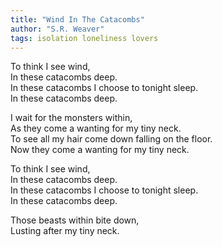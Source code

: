 ```yaml
---
title: "Wind In The Catacombs"
author: "S.R. Weaver"
tags: isolation loneliness lovers
---
```

To think I see wind,<br />
In these catacombs deep.<br />
In these catacombs I choose to tonight sleep.<br />
In these catacombs deep.

I wait for the monsters within,<br />
As they come a wanting for my tiny neck.<br />
To see all my hair come down falling on the floor.<br />
Now they come a wanting for my tiny neck.

To think I see wind,<br />
In these catacombs deep.<br />
In these catacombs I choose to tonight sleep.<br />
In these catacombs deep.

Those beasts within bite down,<br />
Lusting after my tiny neck.
